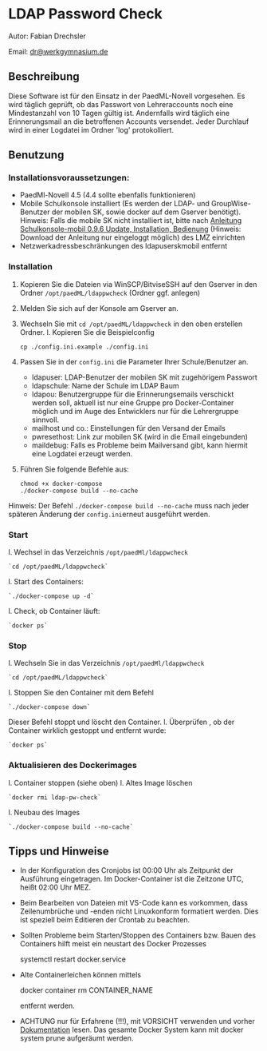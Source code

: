 # LDAP Password Check

Autor: Fabian Drechsler

Email: [dr@werkgymnasium.de](mailto:dr@werkgymnasium.de)

## Beschreibung
Diese Software ist für den Einsatz in der PaedML-Novell vorgesehen.
Es wird täglich geprüft, ob das Passwort von Lehreraccounts noch eine Mindestanzahl von 10 Tagen gültig ist.
Andernfalls wird täglich eine Erinnerungsmail an die betroffenen Accounts versendet.
Jeder Durchlauf wird in einer Logdatei im Ordner 'log' protokolliert.

## Benutzung
### Installationsvoraussetzungen:
* PaedMl-Novell 4.5 (4.4 sollte ebenfalls funktionieren)
* Mobile Schulkonsole installiert (Es werden der LDAP- und GroupWise-Benutzer der mobilen SK, sowie docker auf dem Gserver benötigt).
Hinweis: Falls die mobile SK nicht installiert ist, bitte nach [Anleitung Schulkonsole-mobil 0.9.6 Update, Installation, Bedienung](https://www.lmz-bw.de/netzwerkloesung/produkte-paedml/paedml-novell/downloads) (Hinweis: Download der Anleitung nur eingeloggt möglich) des LMZ einrichten 
* Netzwerkadressbeschränkungen des ldapuserskmobil entfernt

### Installation
1. Kopieren Sie die Dateien via WinSCP/BitviseSSH auf den Gserver in den Ordner `/opt/paedML/ldappwcheck` (Ordner ggf. anlegen)
1. Melden Sie sich auf der Konsole am Gserver an.
1. Wechseln Sie mit `cd /opt/paedML/ldappwcheck` in den oben erstellen Ordner.
l. Kopieren Sie die Beispielconfig

    `cp ./config.ini.example ./config.ini`

1. Passen Sie in der `config.ini` die Parameter Ihrer Schule/Benutzer an.
    * ldapuser: LDAP-Benutzer der mobilen SK mit zugehörigem Passwort
    * ldapschule: Name der Schule im LDAP Baum
    * ldapou: Benutzergruppe für die Erinnerungsemails verschickt werden soll, aktuell ist nur eine Gruppe pro Docker-Container möglich und im Auge des Entwicklers nur für die Lehrergruppe sinnvoll.
    * mailhost und co.: Einstellungen für den Versand der Emails
    * pwresethost: Link zur mobilen SK (wird in die Email eingebunden)
    * maildebug: Falls es Probleme beim Mailversand gibt, kann hiermit eine Logdatei erzeugt werden.

1. Führen Sie folgende Befehle aus:
    ```
    chmod +x docker-compose
    ./docker-compose build --no-cache
    
Hinweis: Der Befehl `./docker-compose build --no-cache` muss nach jeder späteren Änderung der `config.ini`erneut ausgeführt werden.

### Start
l. Wechsel in das Verzeichnis `/opt/paedMl/ldappwcheck`

    `cd /opt/paedML/ldappwcheck`

l. Start des Containers:

    `./docker-compose up -d`

l. Check, ob Container läuft:

    `docker ps`


### Stop 
l. Wechseln Sie in das Verzeichnis `/opt/paedMl/ldappwcheck `

    `cd /opt/paedML/ldappwcheck`

l. Stoppen Sie den Container mit dem Befehl

    `./docker-compose down`

Dieser Befehl stoppt und löscht den Container. 
l. Überprüfen , ob der Container wirklich gestoppt und entfernt wurde:

    `docker ps`
    
### Aktualisieren des Dockerimages
l. Container stoppen (siehe oben)
l. Altes Image löschen

    `docker rmi ldap-pw-check`

l. Neubau des Images 

    `./docker-compose build --no-cache`


## Tipps und Hinweise
- In der Konfiguration des Cronjobs ist 00:00 Uhr als Zeitpunkt der Ausführung eingetragen. Im Docker-Container ist die Zeitzone UTC, heißt 02:00 Uhr MEZ.
- Beim Bearbeiten von Dateien mit VS-Code kann es vorkommen, dass Zeilenumbrüche und -enden nicht Linuxkonform formatiert werden. Dies ist speziell beim Editieren der Crontab zu beachten.
- Sollten Probleme beim Starten/Stoppen des Containers bzw. Bauen des Containers hilft meist ein neustart des Docker Prozesses

    systemctl restart docker.service

- Alte Containerleichen können mittels 

    docker container rm CONTAINER_NAME

  entfernt werden.

- ACHTUNG nur für Erfahrene (!!!), mit VORSICHT verwenden und vorher [Dokumentation](https://docs.docker.com/reference/cli/docker/system/prune/) lesen. Das gesamte Docker System kann mit 
    docker system prune
  aufgeräumt werden.